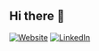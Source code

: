 ## Hi there 👋

[![Website](https://img.shields.io/badge/Website-Visit-blue?style=flat&logo=google-chrome)](https://sites.google.com/view/fardinsaad/)
[![LinkedIn](https://img.shields.io/badge/LinkedIn-Connect-blue?style=flat&logo=linkedin)](https://www.linkedin.com/in/fardinsaad003/)

<!--
**fardinsaad/fardinsaad** is a ✨ _special_ ✨ repository because its `README.md` (this file) appears on your GitHub profile.

Here are some ideas to get you started:

- 🔭 I’m currently working on ...
- 🌱 I’m currently learning ...
- 👯 I’m looking to collaborate on ...
- 🤔 I’m looking for help with ...
- 💬 Ask me about ...
- 📫 How to reach me: ...
- 😄  Pronouns: ...
- ⚡ Fun fact: ...
-->
